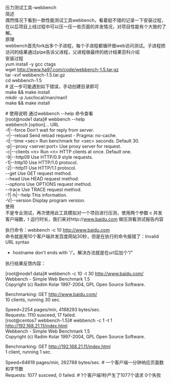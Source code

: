压力测试工具-webbench  
简述  
偶然情况下看到一款性能测试工具webbench，看着挺不错的记录一下安装过程，在以后项目上线过程中可以压一压一些页面的并发情况，对项目性能有个大致的了解。  
原理  
webbench首先fork出多个子进程，每个子进程都循环做web访问测试。子进程把访问的结果通过pipe告诉父进程，父进程做最终的统计结果百科介绍  
安装过程  
yum install -y gcc ctags  
wget http://www.ha97.com/code/webbench-1.5.tar.gz  
tar -xvf webbench-1.5.tar.gz  
cd webbench-1.5  
\# 这一步可能遇到如下错误，手动创建目录即可  
make && make install  
mkdir -p /usr/local/man/man1  
make && make install  
  
\# 使用说明 通过webbench --help 命令查看  
[root\@node1 data]\# webbench --help  
webbench [option]... URL  
-f\|--force Don't wait for reply from server.  
-r\|--reload Send reload request - Pragma: no-cache.  
-t\|--time \<sec\> Run benchmark for \<sec\> seconds. Default 30.  
-p\|--proxy \<server:port\> Use proxy server for request.  
-c\|--clients \<n\> Run \<n\> HTTP clients at once. Default one.  
-9\|--http09 Use HTTP/0.9 style requests.  
-1\|--http10 Use HTTP/1.0 protocol.  
-2\|--http11 Use HTTP/1.1 protocol.  
--get Use GET request method.  
--head Use HEAD request method.  
--options Use OPTIONS request method.  
--trace Use TRACE request method.  
-?\|-h\|--help This information.  
-V\|--version Display program version.  
使用  
不是专业测试，再次使用此工具模拟对一个项目进行压测，使用两个参数 c
并发客户端数，t 运行时长，我们来对http://www.baidu.com 做压测看测试报告内容  
  
执行命令：webbench -c 10 http://www.baidu.com  
命令就是用10个客户端并发百度网站30秒，但是在执行的命令报错了：Invalid URL syntax
- hostname don't ends with '/'。解决办法就是在url后加个“/”  
  
执行结果反馈内容：  
  
[root\@node1 data]\# webbench -c 10 -t 30 http://www.baidu.com/  
Webbench - Simple Web Benchmark 1.5  
Copyright (c) Radim Kolar 1997-2004, GPL Open Source Software.  
  
Benchmarking: GET http://www.baidu.com/  
10 clients, running 30 sec.  
  
Speed=2254 pages/min, 4188293 bytes/sec.  
Requests: 1110 susceed, 17 failed.  
[root\@centos7 webbench-1.5]\# webbench -c 1 -t 1
http://192.168.21.11/index.html  
Webbench - Simple Web Benchmark 1.5  
Copyright (c) Radim Kolar 1997-2004, GPL Open Source Software.  
  
Benchmarking: GET http://192.168.21.11/index.html  
1 client, running 1 sec.  
  
Speed=64619 pages/min, 262788 bytes/sec. \# 一个客户端一分钟响应页面数和字节数  
Requests: 1077 susceed, 0 failed. \# 1个客户端1秒产生了1077个请求 0个失败
